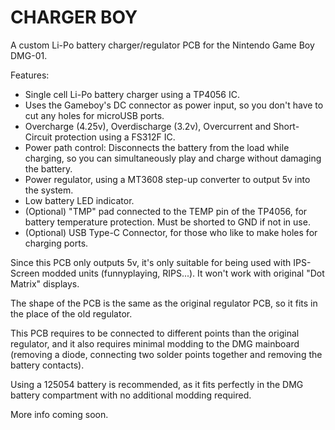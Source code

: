 # CHARGER BOY
A custom Li-Po battery charger/regulator PCB for the Nintendo Game Boy DMG-01.

Features:
- Single cell Li-Po battery charger using a TP4056 IC.
- Uses the Gameboy's DC connector as power input, so you don't have to cut any holes for microUSB ports.
- Overcharge (4.25v), Overdischarge (3.2v), Overcurrent and Short-Circuit protection using a FS312F IC.
- Power path control: Disconnects the battery from the load while charging, so you can simultaneously play and charge without damaging the battery.
- Power regulator, using a MT3608 step-up converter to output 5v into the system.
- Low battery LED indicator.
- (Optional) "TMP" pad connected to the TEMP pin of the TP4056, for battery temperature protection. Must be shorted to GND if not in use.
- (Optional) USB Type-C Connector, for those who like to make holes for charging ports.


Since this PCB only outputs 5v, it's only suitable for being used with IPS-Screen modded units (funnyplaying, RIPS...). It won't work with original "Dot Matrix" displays.

The shape of the PCB is the same as the original regulator PCB, so it fits in the place of the old regulator.

This PCB requires to be connected to different points than the original regulator, and it also requires minimal modding to the DMG mainboard (removing a diode, connecting two solder points together and removing the battery contacts).

Using a 125054 battery is recommended, as it fits perfectly in the DMG battery compartment with no additional modding required.

More info coming soon.

